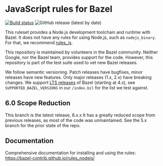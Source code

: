 # JavaScript rules for Bazel

[![Build status](https://badge.buildkite.com/af1a592b39b11923ef0f523cbb223dd3dbd61629f8bc813c07.svg?branch=stable)](https://buildkite.com/bazel/nodejs-rules-nodejs-postsubmit)
![GitHub release (latest by date)](https://img.shields.io/github/downloads/bazel-contrib/rules_nodejs/latest/total)

This ruleset provides a Node.js development toolchain and runtime with Bazel.
It does not have any rules for using Node.js, such as `nodejs_binary`.
For that, we recommend [rules_js](https://github.com/aspect-build/rules_js).

This repository is maintained by volunteers in the Bazel community. Neither Google, nor the Bazel team, provides support for the code. However, this repository is part of the test suite used to vet new Bazel releases.

We follow semantic versioning. Patch releases have bugfixes, minor releases have new features. Only major releases (1.x, 2.x) have breaking changes. We support [LTS releases](https://blog.bazel.build/2020/11/10/long-term-support-release.html) of Bazel (starting at 4.x), see `SUPPORTED_BAZEL_VERSIONS` in our `/index.bzl` for the list we test against.

## 6.0 Scope Reduction

This branch is the latest release, 6.x.x
It has a greatly reduced scope from previous releases, as most of the code was unmaintained.
See the 5.x branch for the prior state of the repo.

## Documentation

Comprehensive documentation for installing and using the rules:
https://bazel-contrib.github.io/rules_nodejs/
